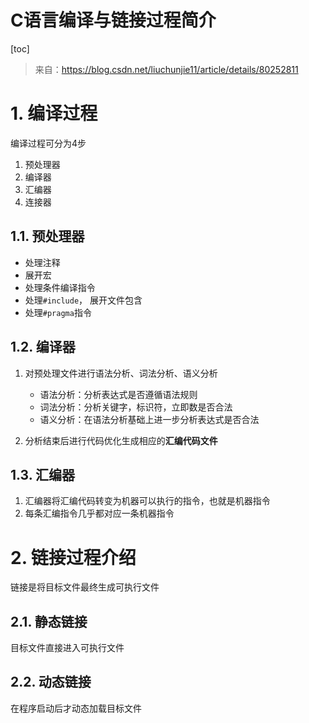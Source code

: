 # C语言编译与链接过程简介

[toc]

> 来自：https://blog.csdn.net/liuchunjie11/article/details/80252811
>


# 1. 编译过程

编译过程可分为4步

1. 预处理器
2. 编译器
3. 汇编器
4. 连接器


## 1.1. 预处理器

* 处理注释
* 展开宏
* 处理条件编译指令
* 处理``#include``， 展开文件包含
* 处理``#pragma``指令


## 1.2. 编译器

1. 对预处理文件进行语法分析、词法分析、语义分析

   * 语法分析：分析表达式是否遵循语法规则
   * 词法分析：分析关键字，标识符，立即数是否合法
   * 语义分析：在语法分析基础上进一步分析表达式是否合法
2. 分析结束后进行代码优化生成相应的**汇编代码文件**


## 1.3. 汇编器

1. 汇编器将汇编代码转变为机器可以执行的指令，也就是机器指令
2. 每条汇编指令几乎都对应一条机器指令


# 2. 链接过程介绍

链接是将目标文件最终生成可执行文件

## 2.1. 静态链接

目标文件直接进入可执行文件


## 2.2. 动态链接

在程序启动后才动态加载目标文件